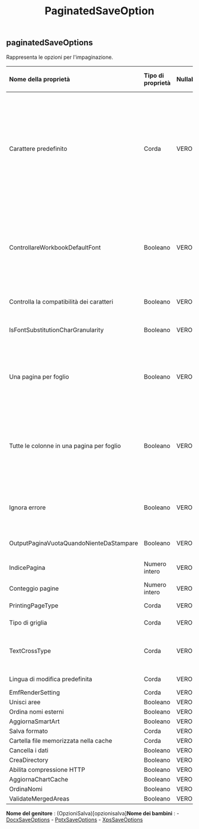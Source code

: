 ﻿---
title: PaginatedSaveOption
second_title: Aspose.Cells Cloud Documen
type: docs
url: /it/specification/model/paginatedsaveoptions/
description: "Aspose.Cells Specifica del modello cloud: PaginatedSaveOptions. Gestisci facilmente Excel e altri fogli di calcolo con funzionalità come apertura, generazione, modifica, divisione, unione, confronto e conversione"
weight: 50
---
## **paginatedSaveOptions**

 Rappresenta le opzioni per l'impaginazione.

| Nome della proprietà| Tipo di proprietà| Nullabile| Sola lettura| Valore di default| Descrizione|
|:- |:- |:- |:- |:- |:- |
| Carattere predefinito| Corda| VERO| Falso||Quando i caratteri in Excel sono Unicode e non sono impostati con il carattere corretto nello stile cella, potrebbero apparire come blocchi in pdf, immagine. Imposta il carattere predefinito come MingLiu o MS Gothic per mostrare questi caratteri. Se questa proprietà non è impostata, Aspose.Cells utilizzerà il carattere predefinito del sistema per mostrare questi caratteri Unicode.|
| ControllareWorkbookDefaultFont| Booleano| VERO| Falso|| Quando i caratteri in Excel sono Unicode e non sono impostati con il carattere corretto nello stile cella, potrebbero apparire come blocco in pdf,immagine. Impostalo su true per provare a utilizzare il carattere predefinito della cartella di lavoro per mostrare prima questi caratteri.|
| Controlla la compatibilità dei caratteri| Booleano| VERO| Falso|| Indica se verificare la compatibilità dei caratteri per ogni carattere del testo.|
| IsFontSubstitutionCharGranularity| Booleano| VERO| Falso|| Indica se sostituire il carattere del carattere solo quando il carattere della cella non è compatibile con esso.|
| Una pagina per foglio| Booleano| VERO| Falso|| Se OnePagePerSheet è true , tutto il contenuto di un foglio verrà visualizzato in una sola pagina come risultato. Il formato carta di pagesetup non sarà valido e le altre impostazioni di pagesetup avranno comunque effetto.|
| Tutte le colonne in una pagina per foglio| Booleano| VERO| Falso||Se AllColumnsInOnePagePerSheet è true , tutto il contenuto delle colonne di un foglio verrà visualizzato in una sola pagina come risultato. La larghezza del formato carta di pagesetup verrà ignorata e le altre impostazioni di pagesetup avranno comunque effetto.|
| Ignora errore| Booleano| VERO| Falso|| Indica se è necessario nascondere l'errore durante il rendering. L'errore può essere un errore nella forma, nell'immagine, nel rendering del grafico, ecc.|
| OutputPaginaVuotaQuandoNienteDaStampare| Booleano| VERO| Falso|| Indica se stampare una pagina vuota quando non c'è nulla da stampare.|
| IndicePagina| Numero intero| VERO| Falso|| Ottiene o imposta l'indice in base 0 della prima pagina da salvare.|
| Conteggio pagine| Numero intero| VERO| Falso|| Ottiene o imposta il numero di pagine da salvare.|
| PrintingPageType| Corda| VERO| Falso|| Indica quali pagine non verranno stampate.|
| Tipo di griglia| Corda| VERO| Falso|| Ottiene o imposta il tipo di linea della griglia.|
| TextCrossType| Corda| VERO| Falso|| Ottiene o imposta la visualizzazione del tipo di testo quando la larghezza del testo è maggiore della larghezza della cella.|
| Lingua di modifica predefinita| Corda| VERO| Falso|| Ottiene o imposta la lingua di modifica predefinita.|
| EmfRenderSetting| Corda| VERO| Falso|||
| Unisci aree| Booleano| VERO| Falso|||
|Ordina nomi esterni| Booleano| VERO| Falso|||
| AggiornaSmartArt| Booleano| VERO| Falso|||
| Salva formato| Corda| VERO| Falso|||
| Cartella file memorizzata nella cache| Corda| VERO| Falso|||
| Cancella i dati| Booleano| VERO| Falso|||
| CreaDirectory| Booleano| VERO| Falso|||
| Abilita compressione HTTP| Booleano| VERO| Falso|||
| AggiornaChartCache| Booleano| VERO| Falso|||
|OrdinaNomi| Booleano| VERO| Falso|||
| ValidateMergedAreas| Booleano| VERO| Falso|||

**Nome del genitore** : (OpzioniSalva)[opzionisalva]**Nome dei bambini** : 
	-  [DocxSaveOptions](docxsaveoptions) 
	-  [PptxSaveOptions](pptxsaveoptions) 
	-  [XpsSaveOptions](xpssaveoptions) 
